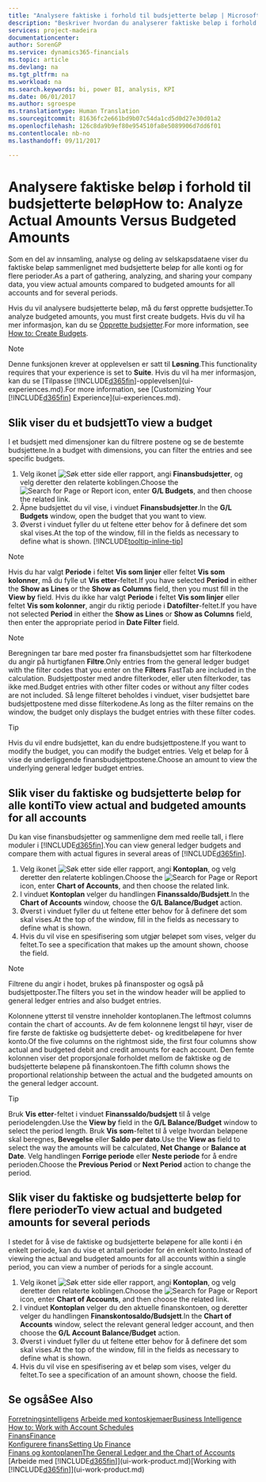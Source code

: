 ```yaml
---
title: "Analysere faktiske i forhold til budsjetterte beløp | Microsoft-dokumentasjon"
description: "Beskriver hvordan du analyserer faktiske beløp i forhold til budsjetterte beløp."
services: project-madeira
documentationcenter: 
author: SorenGP
ms.service: dynamics365-financials
ms.topic: article
ms.devlang: na
ms.tgt_pltfrm: na
ms.workload: na
ms.search.keywords: bi, power BI, analysis, KPI
ms.date: 06/01/2017
ms.author: sgroespe
ms.translationtype: Human Translation
ms.sourcegitcommit: 81636fc2e661bd9b07c54da1cd5d0d27e30d01a2
ms.openlocfilehash: 126c8da9b9ef80e954510fa8e5089906d7dd6f01
ms.contentlocale: nb-no
ms.lasthandoff: 09/11/2017

---
```

# <a name="how-to-analyze-actual-amounts-versus-budgeted-amounts"></a><span data-ttu-id="5d141-103">Analysere faktiske beløp i forhold til budsjetterte beløp</span><span class="sxs-lookup"><span data-stu-id="5d141-103">How to: Analyze Actual Amounts Versus Budgeted Amounts</span></span>
<span data-ttu-id="5d141-104">Som en del av innsamling, analyse og deling av selskapsdataene viser du faktiske beløp sammenlignet med budsjetterte beløp for alle konti og for flere perioder.</span><span class="sxs-lookup"><span data-stu-id="5d141-104">As a part of gathering, analyzing, and sharing your company data, you view actual amounts compared to budgeted amounts for all accounts and for several periods.</span></span>

<span data-ttu-id="5d141-105">Hvis du vil analysere budsjetterte beløp, må du først opprette budsjetter.</span><span class="sxs-lookup"><span data-stu-id="5d141-105">To analyze budgeted amounts, you must first create budgets.</span></span> <span data-ttu-id="5d141-106">Hvis du vil ha mer informasjon, kan du se [Opprette budsjetter](finance-how-create-budgets.md).</span><span class="sxs-lookup"><span data-stu-id="5d141-106">For more information, see [How to: Create Budgets](finance-how-create-budgets.md).</span></span>

> [!NOTE]  
>   <span data-ttu-id="5d141-107">Denne funksjonen krever at opplevelsen er satt til **Løsning**.</span><span class="sxs-lookup"><span data-stu-id="5d141-107">This functionality requires that your experience is set to **Suite**.</span></span> <span data-ttu-id="5d141-108">Hvis du vil ha mer informasjon, kan du se [Tilpasse [!INCLUDE[d365fin](includes/d365fin_md.md)]-opplevelsen](ui-experiences.md).</span><span class="sxs-lookup"><span data-stu-id="5d141-108">For more information, see [Customizing Your [!INCLUDE[d365fin](includes/d365fin_md.md)] Experience](ui-experiences.md).</span></span>

## <a name="to-view-a-budget"></a><span data-ttu-id="5d141-109">Slik viser du et budsjett</span><span class="sxs-lookup"><span data-stu-id="5d141-109">To view a budget</span></span>
<span data-ttu-id="5d141-110">I et budsjett med dimensjoner kan du filtrere postene og se de bestemte budsjettene.</span><span class="sxs-lookup"><span data-stu-id="5d141-110">In a budget with dimensions, you can filter the entries and see specific budgets.</span></span>

1. <span data-ttu-id="5d141-111">Velg ikonet ![Søk etter side eller rapport](media/ui-search/search_small.png "Ikonet Søk etter side eller rapport"), angi **Finansbudsjetter**, og velg deretter den relaterte koblingen.</span><span class="sxs-lookup"><span data-stu-id="5d141-111">Choose the ![Search for Page or Report](media/ui-search/search_small.png "Search for Page or Report icon") icon, enter **G/L Budgets**, and then choose the related link.</span></span>
2. <span data-ttu-id="5d141-112">Åpne budsjettet du vil vise, i vinduet **Finansbudsjetter**.</span><span class="sxs-lookup"><span data-stu-id="5d141-112">In the **G/L Budgets** window, open the budget that you want to view.</span></span>  
3. <span data-ttu-id="5d141-113">Øverst i vinduet fyller du ut feltene etter behov for å definere det som skal vises.</span><span class="sxs-lookup"><span data-stu-id="5d141-113">At the top of the window, fill in the fields as necessary to define what is shown.</span></span> [!INCLUDE[tooltip-inline-tip](includes/tooltip-inline-tip_md.md)]

> [!NOTE]  
>   <span data-ttu-id="5d141-114">Hvis du har valgt **Periode** i feltet **Vis som linjer** eller feltet **Vis som kolonner**, må du fylle ut **Vis etter**-feltet.</span><span class="sxs-lookup"><span data-stu-id="5d141-114">If you have selected **Period** in either the **Show as Lines** or the **Show as Columns** field, then you must fill in the **View by** field.</span></span> <span data-ttu-id="5d141-115">Hvis du ikke har valgt **Periode** i feltet **Vis som linjer** eller feltet **Vis som kolonner**, angir du riktig periode i **Datofilter**-feltet.</span><span class="sxs-lookup"><span data-stu-id="5d141-115">If you have not selected **Period** in either the **Show as Lines** or **Show as Columns** field, then enter the appropriate period in **Date Filter** field.</span></span>  

> [!NOTE]  
>   <span data-ttu-id="5d141-116">Beregningen tar bare med poster fra finansbudsjettet som har filterkodene du angir på hurtigfanen **Filtre**.</span><span class="sxs-lookup"><span data-stu-id="5d141-116">Only entries from the general ledger budget with the filter codes that you enter on the **Filters** FastTab are included in the calculation.</span></span> <span data-ttu-id="5d141-117">Budsjettposter med andre filterkoder, eller uten filterkoder, tas ikke med.</span><span class="sxs-lookup"><span data-stu-id="5d141-117">Budget entries with other filter codes or without any filter codes are not included.</span></span> <span data-ttu-id="5d141-118">Så lenge filteret beholdes i vinduet, viser budsjettet bare budsjettpostene med disse filterkodene.</span><span class="sxs-lookup"><span data-stu-id="5d141-118">As long as the filter remains on the window, the budget only displays the budget entries with these filter codes.</span></span>  

> [!TIP]  
>   <span data-ttu-id="5d141-119">Hvis du vil endre budsjettet, kan du endre budsjettpostene.</span><span class="sxs-lookup"><span data-stu-id="5d141-119">If you want to modify the budget, you can modify the budget entries.</span></span> <span data-ttu-id="5d141-120">Velg et beløp for å vise de underliggende finansbudsjettpostene.</span><span class="sxs-lookup"><span data-stu-id="5d141-120">Choose an amount to view the underlying general ledger budget entries.</span></span>

## <a name="to-view-actual-and-budgeted-amounts-for-all-accounts"></a><span data-ttu-id="5d141-121">Slik viser du faktiske og budsjetterte beløp for alle konti</span><span class="sxs-lookup"><span data-stu-id="5d141-121">To view actual and budgeted amounts for all accounts</span></span>  
<span data-ttu-id="5d141-122">Du kan vise finansbudsjetter og sammenligne dem med reelle tall, i flere moduler i [!INCLUDE[d365fin](includes/d365fin_md.md)].</span><span class="sxs-lookup"><span data-stu-id="5d141-122">You can view general ledger budgets and compare them with actual figures in several areas of [!INCLUDE[d365fin](includes/d365fin_md.md)].</span></span>

1. <span data-ttu-id="5d141-123">Velg ikonet ![Søk etter side eller rapport](media/ui-search/search_small.png "Ikonet Søk etter side eller rapport"), angi **Kontoplan**, og velg deretter den relaterte koblingen.</span><span class="sxs-lookup"><span data-stu-id="5d141-123">Choose the ![Search for Page or Report](media/ui-search/search_small.png "Search for Page or Report icon") icon, enter **Chart of Accounts**, and then choose the related link.</span></span>  
2. <span data-ttu-id="5d141-124">I vinduet **Kontoplan** velger du handlingen **Finanssaldo/Budsjett**.</span><span class="sxs-lookup"><span data-stu-id="5d141-124">In the **Chart of Accounts** window, choose the **G/L Balance/Budget** action.</span></span>
3. <span data-ttu-id="5d141-125">Øverst i vinduet fyller du ut feltene etter behov for å definere det som skal vises.</span><span class="sxs-lookup"><span data-stu-id="5d141-125">At the top of the window, fill in the fields as necessary to define what is shown.</span></span>  
4. <span data-ttu-id="5d141-126">Hvis du vil vise en spesifisering som utgjør beløpet som vises, velger du feltet.</span><span class="sxs-lookup"><span data-stu-id="5d141-126">To see a specification that makes up the amount shown, choose the field.</span></span>  

> [!NOTE]  
>   <span data-ttu-id="5d141-127">Filtrene du angir i hodet, brukes på finansposter og også på budsjettposter.</span><span class="sxs-lookup"><span data-stu-id="5d141-127">The filters you set in the window header will be applied to general ledger entries and also budget entries.</span></span>

<span data-ttu-id="5d141-128">Kolonnene ytterst til venstre inneholder kontoplanen.</span><span class="sxs-lookup"><span data-stu-id="5d141-128">The leftmost columns contain the chart of accounts.</span></span> <span data-ttu-id="5d141-129">Av de fem kolonnene lengst til høyr, viser de fire første de faktiske og budsjetterte debet- og kreditbeløpene for hver konto.</span><span class="sxs-lookup"><span data-stu-id="5d141-129">Of the five columns on the rightmost side, the first four columns show actual and budgeted debit and credit amounts for each account.</span></span> <span data-ttu-id="5d141-130">Den femte kolonnen viser det proporsjonale forholdet mellom de faktiske og de budsjetterte beløpene på finanskontoen.</span><span class="sxs-lookup"><span data-stu-id="5d141-130">The fifth column shows the proportional relationship between the actual and the budgeted amounts on the general ledger account.</span></span>  

> [!TIP]  
>   <span data-ttu-id="5d141-131">Bruk **Vis etter**-feltet i vinduet **Finanssaldo/budsjett** til å velge periodelengden.</span><span class="sxs-lookup"><span data-stu-id="5d141-131">Use the **View by** field in the **G/L Balance/Budget** window to select the period length.</span></span> <span data-ttu-id="5d141-132">Bruk **Vis som**-feltet til å velge hvordan beløpene skal beregnes, **Bevegelse** eller **Saldo per dato**.</span><span class="sxs-lookup"><span data-stu-id="5d141-132">Use the **View as** field to select the way the amounts will be calculated, **Net Change** or **Balance at Date**.</span></span> <span data-ttu-id="5d141-133">Velg handlingen **Forrige periode** eller **Neste periode** for å endre perioden.</span><span class="sxs-lookup"><span data-stu-id="5d141-133">Choose the **Previous Period** or **Next Period** action to change the period.</span></span>  

## <a name="to-view-actual-and-budgeted-amounts-for-several-periods"></a><span data-ttu-id="5d141-134">Slik viser du faktiske og budsjetterte beløp for flere perioder</span><span class="sxs-lookup"><span data-stu-id="5d141-134">To view actual and budgeted amounts for several periods</span></span>  
<span data-ttu-id="5d141-135">I stedet for å vise de faktiske og budsjetterte beløpene for alle konti i én enkelt periode, kan du vise et antall perioder for én enkelt konto.</span><span class="sxs-lookup"><span data-stu-id="5d141-135">Instead of viewing the actual and budgeted amounts for all accounts within a single period, you can view a number of periods for a single account.</span></span>  

1. <span data-ttu-id="5d141-136">Velg ikonet ![Søk etter side eller rapport](media/ui-search/search_small.png "Ikonet Søk etter side eller rapport"), angi **Kontoplan**, og velg deretter den relaterte koblingen.</span><span class="sxs-lookup"><span data-stu-id="5d141-136">Choose the ![Search for Page or Report](media/ui-search/search_small.png "Search for Page or Report icon") icon, enter **Chart of Accounts**, and then choose the related link.</span></span>  
2. <span data-ttu-id="5d141-137">I vinduet **Kontoplan** velger du den aktuelle finanskontoen, og deretter velger du handlingen **Finanskontosaldo/Budsjett**.</span><span class="sxs-lookup"><span data-stu-id="5d141-137">In the **Chart of Accounts** window, select the relevant general ledger account, and then choose the **G/L Account Balance/Budget** action.</span></span>  
3. <span data-ttu-id="5d141-138">Øverst i vinduet fyller du ut feltene etter behov for å definere det som skal vises.</span><span class="sxs-lookup"><span data-stu-id="5d141-138">At the top of the window, fill in the fields as necessary to define what is shown.</span></span>   
4. <span data-ttu-id="5d141-139">Hvis du vil vise en spesifisering av et beløp som vises, velger du feltet.</span><span class="sxs-lookup"><span data-stu-id="5d141-139">To see a specification of an amount shown, choose the field.</span></span>  

## <a name="see-also"></a><span data-ttu-id="5d141-140">Se også</span><span class="sxs-lookup"><span data-stu-id="5d141-140">See Also</span></span>
<span data-ttu-id="5d141-141">[Forretningsintelligens](bi.md)
[Arbeide med kontoskjemaer](bi-how-work-account-schedule.md)</span><span class="sxs-lookup"><span data-stu-id="5d141-141">[Business Intelligence](bi.md)
[How to: Work with Account Schedules](bi-how-work-account-schedule.md)</span></span>  
[<span data-ttu-id="5d141-142">Finans</span><span class="sxs-lookup"><span data-stu-id="5d141-142">Finance</span></span>](finance.md)  
[<span data-ttu-id="5d141-143">Konfigurere finans</span><span class="sxs-lookup"><span data-stu-id="5d141-143">Setting Up Finance</span></span>](finance-setup-finance.md)  
[<span data-ttu-id="5d141-144">Finans og kontoplanen</span><span class="sxs-lookup"><span data-stu-id="5d141-144">The General Ledger and the Chart of Accounts</span></span>](finance-general-ledger.md)  
<span data-ttu-id="5d141-145">[Arbeide med [!INCLUDE[d365fin](includes/d365fin_md.md)]](ui-work-product.md)</span><span class="sxs-lookup"><span data-stu-id="5d141-145">[Working with [!INCLUDE[d365fin](includes/d365fin_md.md)]](ui-work-product.md)</span></span>  

